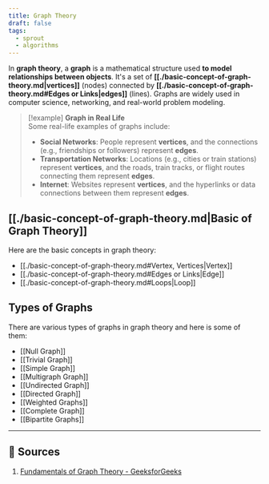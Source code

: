 ```yaml
---
title: Graph Theory
draft: false
tags:
  - sprout
  - algorithms
---
```


In **graph theory**, a **graph** is a mathematical structure used **to model relationships between objects**. It's a set of **[[./basic-concept-of-graph-theory.md|vertices]]** (nodes) connected by **[[./basic-concept-of-graph-theory.md#Edges or Links|edges]]** (lines). Graphs are widely used in computer science, networking, and real-world problem modeling.

> [!example] **Graph in Real Life**  
> Some real-life examples of graphs include:
> - **Social Networks**: People represent **vertices**, and the connections (e.g., friendships or followers) represent **edges**.
> - **Transportation Networks**: Locations (e.g., cities or train stations) represent **vertices**, and the roads, train tracks, or flight routes connecting them represent **edges**.
> - **Internet**: Websites represent **vertices**, and the hyperlinks or data connections between them represent **edges**.

## [[./basic-concept-of-graph-theory.md|Basic of Graph Theory]]

Here are the basic concepts in graph theory:
- [[./basic-concept-of-graph-theory.md#Vertex, Vertices|Vertex]]
- [[./basic-concept-of-graph-theory.md#Edges or Links|Edge]]
- [[./basic-concept-of-graph-theory.md#Loops|Loop]]

## Types of Graphs

There are various types of graphs in graph theory and here is some of them:

- [[Null Graph]]
- [[Trivial Graph]]
- [[Simple Graph]]
- [[Multigraph Graph]]
- [[Undirected Graph]]
- [[Directed Graph]]
- [[Weighted Graphs]]
- [[Complete Graph]]
- [[Bipartite Graphs]]

---

## 🔗 Sources

1. [Fundamentals of Graph Theory - GeeksforGeeks](https://www.geeksforgeeks.org/fundamentals-of-graph-theory/)